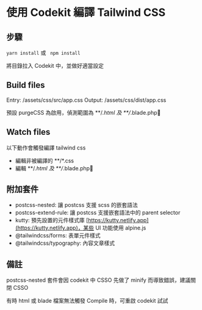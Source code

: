 # 使用 Codekit 編譯 Tailwind CSS

## 步驟

```yarn install```
或
``` npm install```

將目錄拉入 Codekit 中，並做好適當設定

## Build files

Entry: /assets/css/src/app.css
Output: /assets/css/dist/app.css

預設 purgeCSS 為啟用，偵測範圍為 **/*.html 及 **/*.blade.php

## Watch files

以下動作會觸發編譯 tailwind css

- 編輯非被編譯的 **/*.css
- 編輯 **/*.html 及 **/*.blade.php

## 附加套件

- postcss-nested: 讓 postcss 支援 scss 的嵌套語法
- postcss-extend-rule: 讓 postcss 支援嵌套語法中的 parent selector
- kutty: 預先設置的元件樣式庫 [https://kutty.netlify.app](https://kutty.netlify.app)，某些 UI 功能使用 alpine.js
- @tailwindcss/forms: 表單元件樣式
- @tailwindcss/typography: 內容文章樣式

## 備註

postcss-nested 套件會因 codekit 中 CSSO 先做了 minify 而導致錯誤，建議關閉 CSSO

有時 html 或 blade 檔案無法觸發 Compile 時，可重啟 codekit 試試
